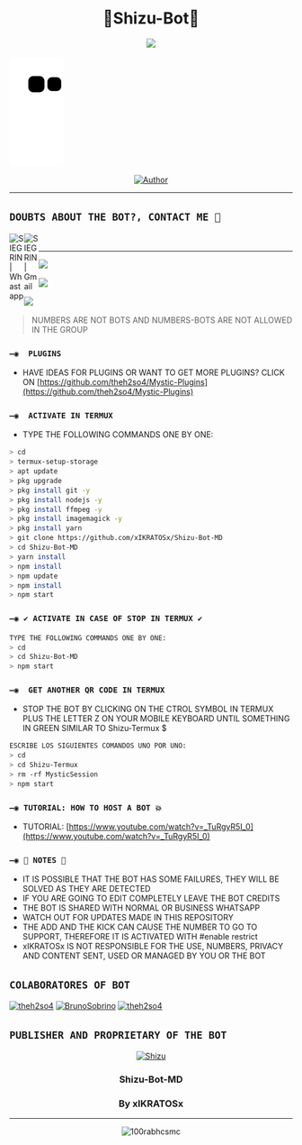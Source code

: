 # <h1 align="center">👑Shizu-Bot👑</h1>

<p align="center"> 
  <a href="https://github.com/Shizu-Hub"><img src="http://readme-typing-svg.herokuapp.com?font=Arial+black&color=DCC12E&lines=WELCOME+TO+SHIZU-BOT-MD;CREATOR+OF+THE+BOT+AHMAD+ALI;THANKS+FOR+CHOSING+SHIZU+BOT+:v+%F0%9F%91%8B" height="70px"
</p>

![Snake animation](https://github.com/GataNina-Li/GataNina-Li/blob/output/github-contribution-grid-snake.svg)
</div>

<p align="center">
<a href="https://github.com/xIKRATOSx"><img title="Author" src="https://img.shields.io/badge/AUTHOR-xIKRATOSx-green.svg?style=for-the-badge&logo=github"></a>

---------

## ```DOUBTS ABOUT THE BOT?, CONTACT ME 💌``` 
  <a href="https://wa.me/923470027813">
    <img align="left" alt="SIEGRIN | Whastapp" width="26px" src="https://github.com/siegrin/siegrin/blob/main/Assets/Whatsapp.svg" />
  </a> &nbsp;&nbsp;
  <a href="mailto:bmclips001@gmail.com">
    <img align="left" alt="SIEGRIN | Gmail" width="26px" src="https://github.com/siegrin/siegrin/blob/main/Assets/Gmail.svg" />
  </a> &nbsp;&nbsp;
  
---------
  
 
<a href="http://wa.me/923470027813" target="blank"><img src="https://img.shields.io/badge/xIKRATOSx-Whatsapp-25D366?style=for-the-badge&logo=whatsapp&logoColor=white" />

<a href="https://chat.whatsapp.com/KqYY92moqLG4Ik0QWRIgio" target="red"><img src="https://img.shields.io/badge/Group-Whatsapp-25D366?style=for-the-badge&logo=whatsapp&logoColor=red" />
</a>
  

<p align="hihg">   
<a href="https://instagram.com/itx_ahmad.ali" target="_blank"> <img src="https://img.shields.io/badge/Dark-Instagram-%23E4405F?style=for-the-badge&logo=instagram&logoColor=yellow" target="_blank"></a>
  
> NUMBERS ARE NOT BOTS AND NUMBERS-BOTS ARE NOT ALLOWED IN THE GROUP



### `—◉  PLUGINS `
- HAVE IDEAS FOR PLUGINS OR WANT TO GET MORE PLUGINS? CLICK ON [https://github.com/theh2so4/Mystic-Plugins](https://github.com/theh2so4/Mystic-Plugins)

### `—◉  ACTIVATE IN TERMUX ` 
- TYPE THE FOLLOWING COMMANDS ONE BY ONE:
```bash
> cd
> termux-setup-storage
> apt update 
> pkg upgrade 
> pkg install git -y
> pkg install nodejs -y
> pkg install ffmpeg -y
> pkg install imagemagick -y
> pkg install yarn
> git clone https://github.com/xIKRATOSx/Shizu-Bot-MD
> cd Shizu-Bot-MD
> yarn install 
> npm install
> npm update
> npm install 
> npm start
```

### `—◉ ✔️ ACTIVATE IN CASE OF STOP IN TERMUX ✔️`
```bash
TYPE THE FOLLOWING COMMANDS ONE BY ONE:
> cd 
> cd Shizu-Bot-MD
> npm start
```

### `—◉  GET ANOTHER QR CODE IN TERMUX `
- STOP THE BOT BY CLICKING ON THE CTROL SYMBOL IN TERMUX PLUS THE LETTER Z ON YOUR MOBILE KEYBOARD UNTIL SOMETHING IN GREEN SIMILAR TO Shizu-Termux $  
```bash
ESCRIBE LOS SIGUIENTES COMANDOS UNO POR UNO:
> cd 
> cd Shizu-Termux
> rm -rf MysticSession
> npm start
```
  
### `—◉ TUTORIAL: HOW TO HOST A BOT 💥`
<a href="https://billing.acidicnodes.ml/register?ref=nSzLjTPd" width="100" height="100" alt="acidicnodes"/></a>
- TUTORIAL: [https://www.youtube.com/watch?v=_TuRgyR5I_0](https://www.youtube.com/watch?v=_TuRgyR5I_0)


### `—◉ 📝 NOTES 📝`
- IT IS POSSIBLE THAT THE BOT HAS SOME FAILURES, THEY WILL BE SOLVED AS THEY ARE DETECTED
- IF YOU ARE GOING TO EDIT COMPLETELY LEAVE THE BOT CREDITS 
- THE BOT IS SHARED WITH NORMAL OR BUSINESS WHATSAPP
- WATCH OUT FOR UPDATES MADE IN THIS REPOSITORY
- THE ADD AND THE KICK CAN CAUSE THE NUMBER TO GO TO SUPPORT, THEREFORE IT IS ACTIVATED WITH #enable restrict 
- xIKRATOSx IS NOT RESPONSIBLE FOR THE USE, NUMBERS, PRIVACY AND CONTENT SENT, USED OR MANAGED BY YOU OR THE BOT

## `COLABORATORES OF BOT`
  <a href="https://github.com/theh2so4"><img src="https://github.com/theh2so4.png" width="100" height="100" alt="theh2so4"/></a>
<a href="https://github.com/BrunoSobrino"><img src="https://github.com/BrunoSobrino.png" width="100" height="100" alt="BrunoSobrino"/></a>
<a href="https://github.com/Shizu-Hub"><img src="https://github.com/Shizu-Hub.png" width="100" height="100" alt="theh2so4"/></a>

## `PUBLISHER AND PROPRIETARY OF THE BOT` 

<p align="center">
<a href="https://github.com/xIKRATOSx"><img src="https://github.com/xIKRATOSx.png" width="300" height="300" alt="Shizu"/></a>
</p>

<h3 align="center">Shizu-Bot-MD</h3>
<h3 align="center">By xIKRATOSx</h3> 

--------

<p align="center"> <img src="https://komarev.com/ghpvc/?username=xIKRATOSx&repository=Shizu-Bot-MD&label=REpo%20views&color=0e75b6&style=flat" alt="100rabhcsmc" /> </p>
